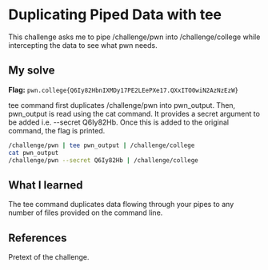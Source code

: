 # Duplicating Piped Data with tee
This challenge asks me to pipe /challenge/pwn into /challenge/college while intercepting the data to see what pwn needs.

## My solve
**Flag:** `pwn.college{Q6Iy82HbnIXMDy17PE2LEePXe17.QXxITO0wiN2AzNzEzW}`

tee command first duplicates /challenge/pwn into pwn_output. Then, pwn_output is read using the cat command. It provides a secret argument to be added i.e. --secret Q6Iy82Hb. Once this is added to the original command, the flag is printed.
```bash
/challenge/pwn | tee pwn_output | /challenge/college
cat pwn_output
/challenge/pwn --secret Q6Iy82Hb | /challenge/college
```

## What I learned
The tee command duplicates data flowing through your pipes to any number of files provided on the command line.

## References 
Pretext of the challenge.

